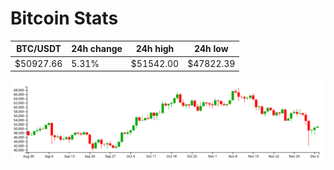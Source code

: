 # Bitcoin Stats

BTC/USDT|24h change|24h high|24h low|
|---|---|---|---|
|$50927.66|5.31%|$51542.00|$47822.39|

<img src="./chart.svg">
